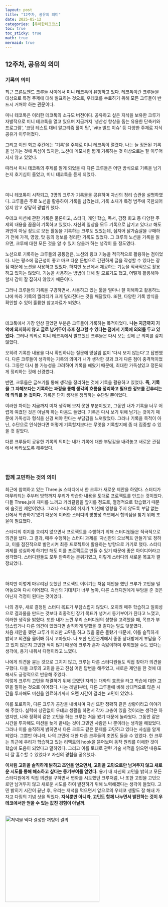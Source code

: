 ```yaml
---
layout: post
title: "12주차, 공유의 의미"
date: 2025-05-12
categories: [우아한테크코스]
toc: true
toc_sticky: true
math: true
mermaid: true
---
```



## 12주차, 공유의 의미

### 기록의 의미

최근 프론트엔드 크루들 사이에서 미니 테코톡이 유행하고 있다. 테코톡이란 크루들을 대상으로 특정 주제에 대해 발표하는 것으로, 우테코를 수료하기 위해 모든 크루들이 반드시 거쳐야 하는 관문이다.   
   
미니 테코톡은 이러한 테코톡의 소규모 버전이다. 공유하고 싶은 지식을 보유한 크루가 자발적으로 미니 테코톡을 열고 있으며 지금까지 '생산성 향상을 돕는 유용한 단축키와 프로그램', '코딩 테스트 대비 알고리즘 풀이 팁', 'vite 빌드 이슈' 등 다양한 주제로 지식 공유가 이루어졌다.   
   
그리고 이번 회고 주간에는 '기록'을 주제로 미니 테코톡이 열렸다. 나는 늘 정돈된 기록을 남기는 것에 욕심이 있지만, 노션에 메모처럼 짧게 기록하는 것 이상으로는 잘 이루어지지 않고 있었다.   
   
따라서 미니 테코톡의 주제를 알게 되었을 때 다른 크루들은 어떤 방식으로 기록을 남기는지 호기심이 들었고, 미니 테코톡을 듣게 되었다.
   
<br>

미니 테코톡이 시작되고, 3명의 크루가 기록물을 공유하며 자신의 정리 습관을 설명하였다. 크루들은 주로 노션을 활용하여 기록을 남겼는데, 기록 소재가 특정 범주에 국한되어 있지 않고 상당히 광범위 했다.   

우테코 미션에 관한 기록은 물론이고, 스터디, 개인 학습, 독서, 감정 회고 등 다양한 주제의 내용을 꼼꼼히 기록하고 있었다. 자신의 일상을 모두 기록으로 남기고 있다고 해도 과언이 아닐 정도로 모든 활동을 기록하는 크루도 있었는데, 심지어 닭가슴살을 구매하기 전에 가격, 영양, 맛 등의 정보를 정리한 기록도 있었다. 그 크루의 노션을 기록을 읽으면, 크루에 대한 모든 것을 알 수 있지 않을까 하는 생각이 들 정도였다.   
   
노션으로 기록하는 크루들의 공통점은, 노션의 링크 기능을 적극적으로 활용하는 점이었다. 나는 평소에 접근성이 좋고 마크 다운 문법으로 간편하게 글을 작성할 수 있다는 장점 때문에 노션을 사용하고 있었다. 하지만 노션에서 제공하는 기능을 적극적으로 활용하고 있지는 않았다. 기능을 사용하는 방법에 대해 잘 모르기도 했고, 어떻게 활용해야 할지 감이 잘 잡히지 않았기 때문이다.    
   
그러나 크루들의 기록을 구경하면서, 사용하고 있는 툴을 얼마나 잘 이해하고 활용하느냐에 따라 기록의 퀄리티가 크게 달라진다는 것을 깨달았다. 또한, 다양한 기록 방식을 확인할 수 있어 훌륭한 참고자료가 되었다.

<br>

테코톡에서 가장 인상 깊었던 부분은 크루들이 기록하는 목적이었다. **나는 지금까지 기억에 의지하지 않고 글로 남겨두어 추후 참고할 수 있다는 점에서 기록에 의의를 두고 있었다.** 그러나 의외로 미니 테코톡에서 발표했던 크루들은 다시 보는 것에 큰 의미를 갖지 않았다.   
   
오히려 기록한 내용을 다시 확인하냐는 질문에 망설임 없이 '다시 보지 않는다'고 답변했다. 다른 크루들이 생각하는 기록의 의미가 내가 생각한 것과 크게 다른 점이 충격적이었다. 그동안 다시 볼 가능성을 고려하여 기록을 해왔기 때문에, 최대한 가독성있고 정돈되게 정리하는 것에 신경썼다.  
   
반면, 크루들은 글쓰기를 통해 생각을 정리하는 것에 기록을 활용하고 있었다. **즉, 기록물 그 자체보다는 기록하는 과정을 통해 생각의 흐름을 정리하고 필요한 정보를 간추리는 데 의의를 둔 것이다.** 기록은 단지 생각을 정리하는 수단일 뿐이었다.   
   
이러한 차이는 지금까지 미처 생각해 보지 못한 부분이었고, 그동안 내가 기록을 너무 어렵게 여겼던 것은 아닐까 하는 마음도 들었다. 기록은 다시 보기 위해 남기는 것이기 때문에 가독성과 형식을 신경 써야 한다는 부담감을 느껴왔었다. 그러나 기록을 목적이 아닌, 수단으로 인식한다면 어떻게 기록할지보다는 무엇을 기록할지에 좀 더 집중할 수 있을 것 같았다.   
   
다른 크루들이 공유한 기록의 의미는 내가 기록에 대한 부담감을 내려놓고 새로운 관점에서 바라보도록 해주었다.   
      
<br>
<br>

### 함께 고민하는 것의 의미

최근에 참여하고 있는 Three.js 스터디에서 한 크루가 새로운 제안을 하였다. 스터디가 마무리되는 주부터 방학까지 우리가 학습한 내용을 토대로 프로젝트를 만드는 것이었다. 다들 Three.js에 재미를 느끼고 커리큘럼을 앞지를 정도로, 열정적으로 학습했기 때문에 솔깃한 제안이었다. 그러나 스터디의 취지가 '미션에 영향을 주지 않도록 부담 없는 선에서 학습하기'였기 때문에 이러한 스터디의 방향성 측면에서 합의점을 찾기 위해 조율이 필요했다.   
   
스터디의 취지를 흐리지 않으면서 프로젝트를 수행하기 위해 스터디원들은 적극적으로 의견을 냈다. 그 결과, 매주 수행하는 스터디 과제를 '자신만의 오브젝트 만들기'로 정하고, 이를 점진적으로 발전시켜 최종 프로젝트에 활용하는 방향으로 가기로 했다. 스터디 과제를 성실하게 하기만 해도 이를 프로젝트로 만들 수 있기 때문에 좋은 아이디어라고 생각했다. 스터디원들도 모두 만족하는 분위기였고, 이렇게 스터디의 새로운 목표가 결정되었다.   
   
<br>   

하지만 이렇게 마무리된 듯했던 프로젝트 이야기는 처음 제안을 했던 크루가 고민을 털어놓으며 다시 이어졌다. 자신의 기대치가 너무 높아, 다른 스터디원에게 부담을 준 것은 아닌지 걱정이 된다는 것이었다.   
   
나의 경우, 새로 결정된 스터디 목표가 부담스럽지 않았다. 오히려 매주 학습하고 일회성으로 결과물을 만드는 것보다 최종적인 장기 목표가 생겨서 동기부여가 된다고 느꼈고, 이러한 생각을 밝혔다. 또한 내가 느낀 우리 스터디원의 성향을 고려했을 때, 목표가 부담스럽거나 다른 의견이 있었다면 솔직하게 말했을 것 같다는 말도 덧붙였다.   
처음 제안을 했던 크루가 이러한 고민을 하고 있을 줄은 몰랐기 때문에, 이를 솔직하게 밝히고 의견을 물어봐 줘서 고마웠다. 나 또한 인간관계에서 종종 상대방에게 부담을 주고 있지 않은지 고민한 적이 많기 때문에 크루가 혼자 속앓이하며 후회했을 수도 있다는 생각에, 용기 내줘서 다행이라고 느꼈다.   
   
나에게 의견을 묻는 것으로 그치지 않고, 크루는 다른 스터디원들도 직접 찾아가 의견을 구했다. 다들 크루의 고민을 듣고 진심 어린 답변을 해주었고, 새로운 제안을 한 것에 대해서도 긍정적으로 반응해 주었다.   
이렇게 크루의 고민을 해결하기 위해 모였던 자리는 대화의 흐름을 타고 학습에 대한 고민을 말하는 것으로 이어졌다. 나는 레벨1부터, 다른 크루들에 비해 상대적으로 많은 시간을 투자해도 미션을 완료하기까지 오랜 시간이 걸리는 고민이 있었다.   

이를 토로하자, 다른 크루가 공감을 내비치며 자신 또한 정확히 같은 상황이라고 이야기해 주었다. 실력에 상관없이 우테코 생활을 하면서 각자 고충이 있을 것이라는 생각은 하였지만, 나와 정확히 같은 고민을 하는 크루는 처음 봤기 때문에 놀라웠다. 그동안 같은 시간을 투자해도 미션을 늦게 끝내는 것이 고민인 사람은 나 뿐이라는 생각을 해왔었다. 그러나 이를 솔직하게 밝히면서 다른 크루도 같은 문제를 고민하고 있다는 사실을 알게 되었다. 그뿐만 아니라, 나의 고민에 대한 다른 크루들의 조언도 들을 수 있었다. 한 크루는 최근에 우리가 학습하고 있는 리액트의 hook을 뜯어보며 동작 원리를 이해한 것이 학습에 도움이 되었다고 말하였다. 그리고 이를 토대로 관련 기술 서적을 읽으면 내용도 더 잘 흡수할 수 있었다고 자신의 경험을 공유했다.   
   
**이처럼 고민을 솔직하게 밝히고 조언을 얻으면서, 고민을 고민으로만 남겨두지 않고 새로운 시도를 통해 해소하고 싶다는 동기부여를 얻었다.** 용기 내 자신의 고민을 밝히고 모든 스터디원에게 직접 의견을 구하면서 변화를 시도했던 크루처럼, 나 또한 고민을 고민으로만 남겨두지 않고 새로운 시도를 하여 발전하기 위해 노력해겠다는 생각이 들었다. 고민 밝히기 시간이 끝난 후, 우리는 저녁을 먹으면서 앞으로의 우테코 생활도 잘 해내 가자고 다짐의 기념 샷을 찍었다. **지식뿐만 아니라, 고민도 함께 나누면서 발전하는 것이 우테코에서만 얻을 수 있는 값진 경험이 아닐까.**

<br>

<img src="{{site.img_url_cloudinary}}/v1747391745/blog/retrospective/The_Oath_of_the_Gubungi.png" alt="저녁을 먹다 결성한 꺼벙이 결의" width="300" height="274"/>
